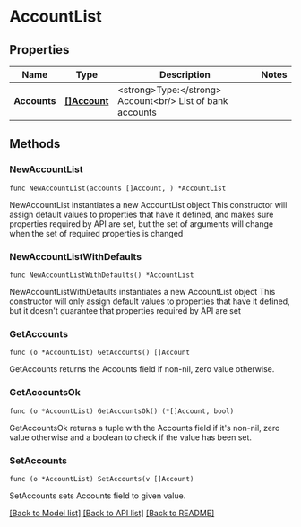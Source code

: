 # AccountList

## Properties

Name | Type | Description | Notes
------------ | ------------- | ------------- | -------------
**Accounts** | [**[]Account**](Account.md) | &lt;strong&gt;Type:&lt;/strong&gt; Account&lt;br/&gt; List of bank accounts | 

## Methods

### NewAccountList

`func NewAccountList(accounts []Account, ) *AccountList`

NewAccountList instantiates a new AccountList object
This constructor will assign default values to properties that have it defined,
and makes sure properties required by API are set, but the set of arguments
will change when the set of required properties is changed

### NewAccountListWithDefaults

`func NewAccountListWithDefaults() *AccountList`

NewAccountListWithDefaults instantiates a new AccountList object
This constructor will only assign default values to properties that have it defined,
but it doesn't guarantee that properties required by API are set

### GetAccounts

`func (o *AccountList) GetAccounts() []Account`

GetAccounts returns the Accounts field if non-nil, zero value otherwise.

### GetAccountsOk

`func (o *AccountList) GetAccountsOk() (*[]Account, bool)`

GetAccountsOk returns a tuple with the Accounts field if it's non-nil, zero value otherwise
and a boolean to check if the value has been set.

### SetAccounts

`func (o *AccountList) SetAccounts(v []Account)`

SetAccounts sets Accounts field to given value.



[[Back to Model list]](../README.md#documentation-for-models) [[Back to API list]](../README.md#documentation-for-api-endpoints) [[Back to README]](../README.md)


